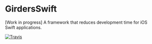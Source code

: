 # GirdersSwift
[Work in progress] A framework that reduces development time for iOS Swift applications.

[![Travis](https://img.shields.io/travis/USER/REPO.svg)](https://github.com/netceteragroup/GirdersSwift)
